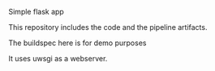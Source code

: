Simple flask app

This repository includes the code and the pipeline artifacts.

The buildspec here is for demo purposes

It uses uwsgi as a webserver.